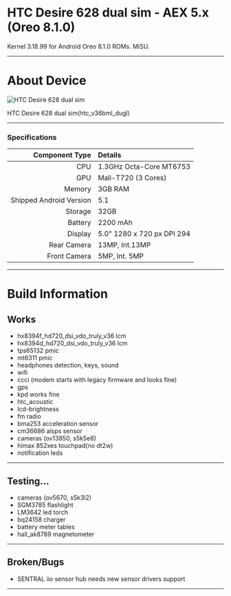 # HTC Desire 628 dual sim - AEX 5.x (Oreo 8.1.0)

Kernel 3.18.99 for Android Oreo 8.1.0 ROMs. MiSU.

---
# About Device

![HTC Desire 628 dual sim](https://www.htc.com/managed-assets/shared/desktop/smartphones/htc-desire-628-dual-sim/pdp/Desire-628-DS-PDP-Desktop-Buy-Now.png "HTC Desire 628 dual sim")

HTC Desire 628 dual sim(htc_v36bml_dugl)

---
### Specifications

Component Type | Details
-------:|:-------------------------
CPU     | 1.3GHz Octa-Core MT6753
GPU     | Mali-T720 (3 Cores)
Memory  | 3GB RAM
Shipped Android Version | 5.1
Storage | 32GB
Battery | 2200 mAh
Display | 5.0" 1280 x 720 px DPI 294
Rear Camera | 13MP, Int.13MP
Front Camera | 5MP, Int. 5MP

---
# Build Information

## Works
 * hx8394f_hd720_dsi_vdo_truly_v36 lcm
 * hx8394d_hd720_dsi_vdo_truly_v36 lcm
 * tps65132 pmic
 * mt6311 pmic
 * headphones detection, keys, sound
 * wifi
 * ccci (modem starts with legacy firmware and looks fine)
 * gps
 * kpd works fine
 * htc_acoustic
 * lcd-brightness
 * fm radio
 * bma253 acceleration sensor 
 * cm36686 alsps sensor
 * cameras (ov13850, s5k5e8)
 * himax 852xes touchpad(no dt2w)
 * notification leds
 
-------------
## Testing...
 * cameras (ov5670, s5k3l2)
 * SGM3785 flashlight
 * LM3642 led torch
 * bq24158 charger
 * battery meter tables
 * hall_ak8789 magnetometer
 
-------------
## Broken/Bugs
 * SENTRAL iio sensor hub needs new sensor drivers support

-------------
